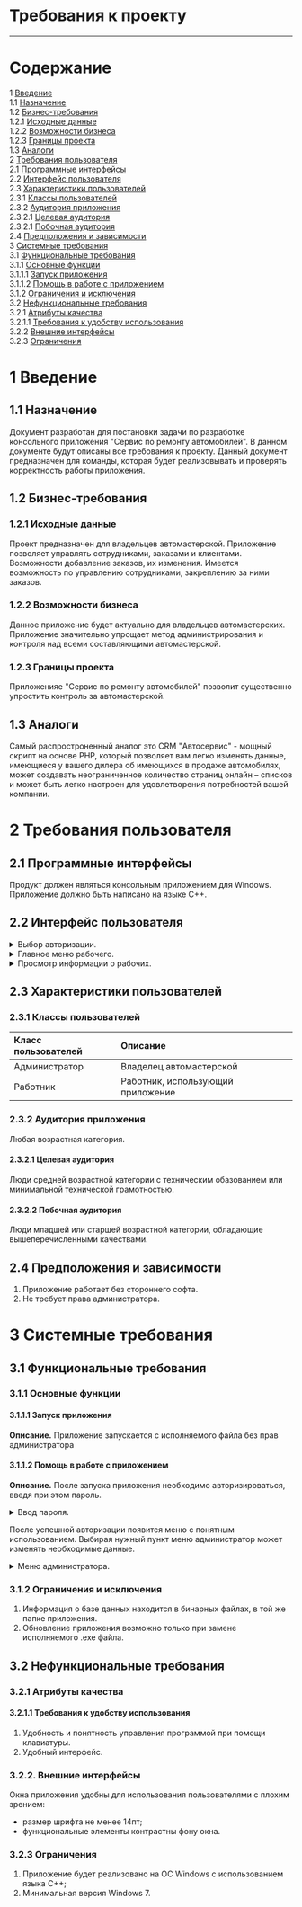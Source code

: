 # Требования к проекту
---

# Содержание
1 [Введение](#intro)  
1.1 [Назначение](#appointment)  
1.2 [Бизнес-требования](#business_requirements)  
1.2.1 [Исходные данные](#initial_data)  
1.2.2 [Возможности бизнеса](#business_opportunities)  
1.2.3 [Границы проекта](#project_boundary)  
1.3 [Аналоги](#analogues)  
2 [Требования пользователя](#user_requirements)  
2.1 [Программные интерфейсы](#software_interfaces)  
2.2 [Интерфейс пользователя](#user_interface)  
2.3 [Характеристики пользователей](#user_specifications)  
2.3.1 [Классы пользователей](#user_classes)  
2.3.2 [Аудитория приложения](#application_audience)  
2.3.2.1 [Целевая аудитория](#target_audience)  
2.3.2.1 [Побочная аудитория](#collateral_audience)  
2.4 [Предположения и зависимости](#assumptions_and_dependencies)  
3 [Системные требования](#system_requirements)  
3.1 [Функциональные требования](#functional_requirements)  
3.1.1 [Основные функции](#main_functions)  
3.1.1.1 [Запуск приложения](#user_logon_to_the_application)  
3.1.1.2 [Помощь в работе с приложением](#setting_up_the_profile_of_the_active_user)  
3.1.2 [Ограничения и исключения](#restrictions_and_exclusions)  
3.2 [Нефункциональные требования](#non-functional_requirements)  
3.2.1 [Атрибуты качества](#quality_attributes)  
3.2.1.1 [Требования к удобству использования](#requirements_for_ease_of_use)   
3.2.2 [Внешние интерфейсы](#external_interfaces)  
3.2.3 [Ограничения](#restrictions)

<a name="intro"/>

# 1 Введение

<a name="appointment"/>

## 1.1 Назначение
Документ разработан для постановки задачи по разработке консольного приложения "Сервис по ремонту автомобилей". В данном документе будут описаны все требования к проекту. Данный документ предназначен для команды, которая будет реализовывать и проверять корректность работы приложения.

<a name="business_requirements"/>

## 1.2 Бизнес-требования

<a name="initial_data"/>

### 1.2.1 Исходные данные
Проект предназначен для владельцев автомастерской. Приложение позволяет управлять сотрудниками, заказами и клиентами. Возможности добавление заказов, их изменения. Имеется возможность по управлению сотрудниками, закреплению за ними заказов.

<a name="business_opportunities"/>

### 1.2.2 Возможности бизнеса
Данное приложение будет актуально для владельцев автомастерских. Приложение значительно упрощает метод администрирования и контроля над всеми составляющими автомастерской. 

<a name="project_boundary"/>

### 1.2.3 Границы проекта
Приложенияе "Сервис по ремонту автомобилей" позволит существенно упростить контроль за автомастерской.

<a name="analogues"/>

## 1.3 Аналоги
Самый распростроненный аналог это CRM "Автосервис" - мощный скрипт на основе PHP, который позволяет вам легко изменять данные, имеющиеся у вашего дилера об имеющихся в продаже автомобилях, может создавать неограниченное количество страниц онлайн – списков и может быть легко настроен для удовлетворения потребностей вашей компании. 

<a name="user_requirements"/>

# 2 Требования пользователя

<a name="software_interfaces"/>

## 2.1 Программные интерфейсы
Продукт должен являться консольным приложением для Windows. Приложение должно быть написано на языке С++.

<a name="user_interface"/>

## 2.2 Интерфейс пользователя

<details>
<summary>Выбор авторизации.</summary>
 
![Авторизация](https://user-images.githubusercontent.com/71733287/205040168-4a8a53c9-e20f-447c-a9dd-8d1cf3f4febb.png)


</details>

<details>
<summary>Главное меню рабочего.</summary>
 
![image](https://user-images.githubusercontent.com/71733287/205040432-0fed6c8c-40a2-4cad-b4c7-32536cb670e0.png)

</details>

<details>
<summary>Просмотр информации о рабочих.</summary>
 
![Screenshot_7](https://user-images.githubusercontent.com/71733287/205041081-3f6ce147-09cd-4aee-908b-446330e70c91.png)


</details>
<a name="user_specifications"/>

## 2.3 Характеристики пользователей

<a name="user_classes"/>

### 2.3.1 Классы пользователей

| Класс пользователей | Описание |
|:---|:---|
| Администратор | Владелец автомастерской |
| Работник | Работник, использующий приложение |

<a name="application_audience"/>

### 2.3.2 Аудитория приложения

Любая возрастная категория.

<a name="target_audience"/>

#### 2.3.2.1 Целевая аудитория

Люди средней возрастной категории с техническим обазованием или минимальной технической грамотностью.

<a name="collateral_audience"/>

#### 2.3.2.2 Побочная аудитория

Люди младшей или старшей возрастной категории, обладающие вышеперечисленными качествами.

<a name="assumptions_and_dependencies"/>

## 2.4 Предположения и зависимости

1. Приложение работает без стороннего софта.
2. Не требует права администратора.

<a name="system_requirements"/>

# 3 Системные требования

<a name="functional_requirements"/>

## 3.1 Функциональные требования

<a name="main_functions"/>

### 3.1.1 Основные функции

<a name="user_logon_to_the_application"/>

#### 3.1.1.1 Запуск приложения

**Описание.** Приложение запускается с исполняемого файла без прав администратора

<a name="setting_up_the_profile_of_the_active_user"/>

#### 3.1.1.2 Помощь в работе с приложением

**Описание.** После запуска приложения необходимо авторизироваться, введя при этом пароль.

<details>
<summary>Ввод пароля.</summary>
 
![Screenshot_8](https://user-images.githubusercontent.com/71733287/205041878-61303e10-2487-4b6f-bb45-8aebf4d054b8.png)

</details>

После успешной авторизации появится меню с понятным использованием. Выбирая нужный пункт меню администратор может изменять необходимые данные.
<details>
<summary>Меню администратора.</summary>
 
![Screenshot_9](https://user-images.githubusercontent.com/71733287/205042389-19920038-0d34-4fae-b8e4-b573a3e6dcea.png)

</details>

<a name="restrictions_and_exclusions"/>

### 3.1.2 Ограничения и исключения

1. Информация о базе данных находится в бинарных файлах, в той же папке приложения.
2. Обновление приложения возможно только при замене исполняемого .exe файла.

<a name="non-functional_requirements"/>

## 3.2 Нефункциональные требования

<a name="quality_attributes"/>

### 3.2.1 Атрибуты качества

<a name="requirements_for_ease_of_use"/>

#### 3.2.1.1 Требования к удобству использования

1. Удобность и понятность управления программой при помощи клавиатуры.
2. Удобный интерфейс.

<a name="external_interfaces"/>

### 3.2.2. Внешние интерфейсы

Окна приложения удобны для использования пользователями с плохим зрением:
  * размер шрифта не менее 14пт;
  * функциональные элементы контрастны фону окна.

<a name="restrictions"/>

### 3.2.3 Ограничения

1. Приложение будет реализовано на ОС Windows с использованием языка С++;
2. Минимальная версия Windows 7.
